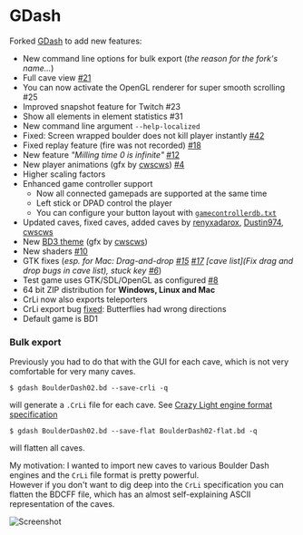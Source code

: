 # GDash #

Forked [GDash](https://bitbucket.org/czirkoszoltan/gdash/src/master/README.md) to add new features:

* New command line options for bulk export (*the reason for the fork's name...*)
* Full cave view [#21](https://github.com/revvv/gdash-export-CrLi/issues/21)
* You can now activate the OpenGL renderer for super smooth scrolling #25
* Improved snapshot feature for Twitch #23
* Show all elements in element statistics #31
* New command line argument `--help-localized`
* Fixed: Screen wrapped boulder does not kill player instantly [#42](https://github.com/revvv/gdash-export-CrLi/issues/42)
* Fixed replay feature (fire was not recorded) [#18](https://github.com/revvv/gdash-export-CrLi/issues/18)
* New feature *"Milling time 0 is infinite"* [#12](https://github.com/revvv/gdash-export-CrLi/issues/12)
* New player animations (gfx by [cwscws](https://github.com/cwscws)) [#4](https://github.com/revvv/gdash-export-CrLi/issues/4)
* Higher scaling factors
* Enhanced game controller support
    * Now all connected gamepads are supported at the same time
    * Left stick or DPAD control the player
    * You can configure your button layout with [`gamecontrollerdb.txt`](https://github.com/revvv/gdash-export-CrLi/blob/master/gamecontrollerdb.txt)
* Updated caves, fixed caves, added caves by [renyxadarox](https://github.com/renyxadarox), [Dustin974](https://github.com/Dustin974), [cwscws](https://github.com/cwscws)
* New [BD3 theme](https://github.com/revvv/gdash-export-CrLi/blob/master/include/c64_gfx_bd3.png) (gfx by [cwscws](https://github.com/cwscws))
* New shaders [#10](https://github.com/revvv/gdash-export-CrLi/issues/10)
* GTK fixes (*esp. for Mac: Drag-and-drop [#15](https://github.com/revvv/gdash-export-CrLi/issues/15) [#17](https://github.com/revvv/gdash-export-CrLi/issues/17) [cave list](Fix drag and drop bugs in cave list), stuck key [#6](https://github.com/revvv/gdash-export-CrLi/issues/6)*)
* Test game uses GTK/SDL/OpenGL as configured [#8](https://github.com/revvv/gdash-export-CrLi/issues/8)
* 64 bit ZIP distribution for **Windows, Linux and Mac**
* CrLi now also exports teleporters
* CrLi export bug [fixed](https://github.com/revvv/gdash-export-CrLi/commit/f2c9913cfdc84fc8a0e519cf547e35d6d3d70fca): Butterflies had wrong directions
* Default game is BD1

### Bulk export

Previously you had to do that with the GUI for each cave, which is not very comfortable for very many caves.

    $ gdash BoulderDash02.bd --save-crli -q

will generate a `.CrLi` file for each cave. See [Crazy Light engine format specification](http://www.gratissaugen.de/erbsen/BD-Inside-FAQ.html#CrLi-Engine)

    $ gdash BoulderDash02.bd --save-flat BoulderDash02-flat.bd -q

will flatten all caves.

My motivation: I wanted to import new caves to various Boulder Dash engines and the `CrLi` file format is pretty powerful.<br>
However if you don't want to dig deep into the `CrLi` specification you can flatten the BDCFF file, which has an almost self-explaining ASCII
representation of the caves.

![Screenshot](https://raw.githubusercontent.com/revvv/gdash-export-CrLi/master/Arno_Dash-21-A.png)

